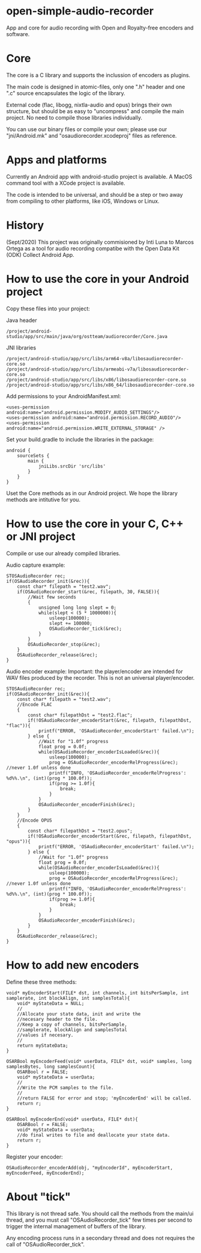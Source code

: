 # open-simple-audio-recorder
App and core for audio recording with Open and Royalty-free encoders and software.

# Core
The core is a C library and supports the inclussion of encoders as plugins.

The main code is designed in atomic-files, only one ".h" header and one ".c" source encapsulates the logic of the library.

External code (flac, libogg, nixtla-audio and opus) brings their own structure, but should be as easy to "uncompress" and compile the main project. No need to compile those libraries individually.

You can use our binary files or compile your own; please use our "jni/Android.mk" and "osaudiorecorder.xcodeproj" files as reference.

# Apps and platforms
Currently an Android app with android-studio project is available. A MacOS command tool with a XCode project is available.

The code is intended to be universal, and should be a step or two away from compiling to other platforms, like iOS, Windows or Linux.

# History
(Sept/2020) This project was originally commisioned by Inti Luna to Marcos Ortega as a tool for audio recording compatibe with the Open Data Kit (ODK) Collect Android App.

# How to use the core in your Android project
Copy these files into your project:

Java header
```
/project/android-studio/app/src/main/java/org/ostteam/audiorecorder/Core.java
```


JNI libraries
```
/project/android-studio/app/src/libs/arm64-v8a/libosaudiorecorder-core.so
/project/android-studio/app/src/libs/armeabi-v7a/libosaudiorecorder-core.so
/project/android-studio/app/src/libs/x86/libosaudiorecorder-core.so
/project/android-studio/app/src/libs/x86_64/libosaudiorecorder-core.so
```


Add permissions to your AndroidManifest.xml:

```
<uses-permission android:name="android.permission.MODIFY_AUDIO_SETTINGS"/>
<uses-permission android:name="android.permission.RECORD_AUDIO"/>
<uses-permission android:name="android.permission.WRITE_EXTERNAL_STORAGE" />
```


Set your build.gradle to include the libraries in the package:

```
android {
    sourceSets {
        main {
            jniLibs.srcDir 'src/libs'
        }
    }
}
```


Uset the Core methods as in our Android project. We hope the library methods are intitutive for you.

# How to use the core in your C, C++ or JNI project

Compile or use our already compiled libraries.

Audio capture example:

```
STOSAudioRecorder rec;
if(OSAudioRecorder_init(&rec)){
	const char* filepath = "test2.wav";
	if(OSAudioRecorder_start(&rec, filepath, 30, FALSE)){
		//Wait few seconds
		{
			unsigned long long slept = 0;
			while(slept < (5 * 1000000)){
				usleep(100000);
				slept += 100000; 
				OSAudioRecorder_tick(&rec);
			}
		}
		OSAudioRecorder_stop(&rec);
	}
	OSAudioRecorder_release(&rec);
}
```


Audio encoder example:
Important: the player/encoder are intended for WAV files produced by the recorder. This is not an universal player/encoder.

```
STOSAudioRecorder rec;
if(OSAudioRecorder_init(&rec)){
	const char* filepath = "test2.wav";
	//Encode FLAC
	{
		const char* filepathDst = "test2.flac";
		if(!OSAudioRecorder_encoderStart(&rec, filepath, filepathDst, "flac")){
			printf("ERROR, 'OSAudioRecorder_encoderStart' failed.\n");
		} else {
			//Wait for "1.0f" progress
			float prog = 0.0f;
			while(OSAudioRecorder_encoderIsLoaded(&rec)){
				usleep(100000);
				prog = OSAudioRecorder_encoderRelProgress(&rec); //never 1.0f unless done
				printf("INFO, 'OSAudioRecorder_encoderRelProgress': %d%%.\n", (int)(prog * 100.0f));
				if(prog >= 1.0f){
					break;
				}
			}
			OSAudioRecorder_encoderFinish(&rec);
		}
	}
	//Encode OPUS
	{
		const char* filepathDst = "test2.opus";
		if(!OSAudioRecorder_encoderStart(&rec, filepath, filepathDst, "opus")){
			printf("ERROR, 'OSAudioRecorder_encoderStart' failed.\n");
		} else {
			//Wait for "1.0f" progress
			float prog = 0.0f;
			while(OSAudioRecorder_encoderIsLoaded(&rec)){
				usleep(100000);
				prog = OSAudioRecorder_encoderRelProgress(&rec); //never 1.0f unless done
				printf("INFO, 'OSAudioRecorder_encoderRelProgress': %d%%.\n", (int)(prog * 100.0f));
				if(prog >= 1.0f){
					break;
				}
			}
			OSAudioRecorder_encoderFinish(&rec);
		}
	}
	OSAudioRecorder_release(&rec);
}
```


# How to add new encoders

Define these three methods:

```
void* myEncoderStart(FILE* dst, int channels, int bitsPerSample, int samplerate, int blockAlign, int samplesTotal){
	void* myStateData = NULL;
	//
	//Allocate your state data, init and write the
	//necesary header to the file.
	//Keep a copy of channels, bitsPerSample,
	//samplerate, blockAlign and samplesTotal
	//values if necesary.
	//
	return myStateData;
}

OSARBool myEncoderFeed(void* userData, FILE* dst, void* samples, long samplesBytes, long samplesCount){
	OSARBool r = FALSE;
	void* myStateData = userData;
	//
	//Write the PCM samples to the file.
	//
	//return FALSE for error and stop; 'myEncoderEnd' will be called.
	return r; 
}

OSARBool myEncoderEnd(void* userData, FILE* dst){
	OSARBool r = FALSE;
	void* myStateData = userData;
	//do final writes to file and deallocate your state data.
	return r;
}
```

Register your encoder:

```
OSAudioRecorder_encoderAdd(obj, "myEncoderId", myEncoderStart, myEncoderFeed, myEncoderEnd);
```


# About "tick"

This library is not thread safe. You should call the methods from the main/ui thread, and you must call "OSAudioRecorder_tick" few times per second to trigger the internal management of buffers of the library.

Any encoding process runs in a secondary thread and does not requires the call of "OSAudioRecorder_tick".

